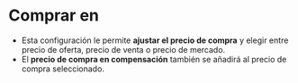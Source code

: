 # **Comprar en**

- Esta configuración le permite **ajustar el precio de compra** y elegir entre precio de oferta, precio de venta o precio de mercado.
- El **precio de compra en compensación** también se añadirá al precio de compra seleccionado.